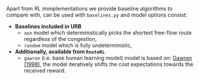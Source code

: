 Apart from RL immplementations we provide baseline algorithms to compare with, can be used with ```baselines.py``` and model options consist:
* **Baselines included in URB**
    * ```aon``` model which deterministically picks the shortest free-flow route regardless of the congestion,
    * ```random``` model which is fully undeterministic,
* **Additionally, available from `RouteRL`**
    * ```gawron``` (i.e. base human learning model) model is based on: [Gawron (1998)](<https://kups.ub.uni-koeln.de/9257/>), the model iteratively shifts the cost expectations towards the received reward.
